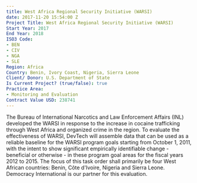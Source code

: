 ```yaml
---
title: West Africa Regional Security Initiative (WARSI)
date: 2017-11-20 15:54:00 Z
Project Title: West Africa Regional Security Initiative (WARSI)
Start Year: 2017
End Year: 2018
ISO3 Code:
- BEN
- CIV
- NGA
- SLE
Region: Africa
Country: Benin, Ivory Coast, Nigeria, Sierra Leone
Client/ Donor: U.S. Department of State
Is Current Project? (true/false): true
Practice Area:
- Monitoring and Evaluation
Contract Value USD: 238741
---
```


The Bureau of International Narcotics and Law Enforcement Affairs (INL) developed the WARSI in response to the increase in cocaine trafficking through West Africa and organized crime in the region. To evaluate the effectiveness of WARSI, DevTech will assemble data that can be used as a reliable baseline for the WARSI program goals starting from October 1, 2011, with the intent to show significant empirically identifiable change - beneficial or otherwise - in these program goal areas for the fiscal years 2012 to 2015. The focus of this task order shall primarily be four West African countries: Benin, Côte d'Ivoire, Nigeria and Sierra Leone. Democracy International is our partner for this evaluation.